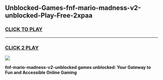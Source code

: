 
## Unblocked-Games-fnf-mario-madness-v2-unblocked-Play-Free-2xpaa
<h3>
<a href="https://premium76.site?title=fnf-mario-madness-v2-unblocked&ref=20M">CLICK TO PLAY</a></h3>
<hr>

<h3>
<a href="https://premium76.site?title=fnf-mario-madness-v2-unblocked&ref=20M">CLICK 2 PLAY</a>
  
</h3>

<a href="https://premium76.site?title=fnf-mario-madness-v2-unblocked&ref=19M"><img src="https://clearcache.store/games.png"></a>


**fnf-mario-madness-v2-unblocked games unblocked: Your Gateway to Fun and Accessible Online Gaming**
